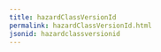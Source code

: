```yaml
---
title: hazardClassVersionId
permalink: hazardClassVersionId.html
jsonid: hazardclassversionid
---
```

